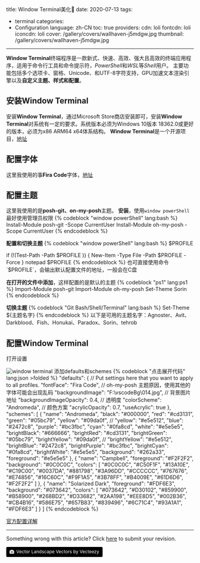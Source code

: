 title: Window Terminal美化💖
date: 2020-07-13
tags:
- terminal
categories:
- Configuration
language: zh-CN
toc: true
providers:
    cdn: loli
    fontcdn: loli
    iconcdn: loli
cover: /gallery/covers/wallhaven-j5mdgw.jpg
thumbnail: /gallery/covers/wallhaven-j5mdgw.jpg
---

**Window Terminal**终端程序是一款新式、快速、高效、强大且高效的终端应用程序，适用于命令行工具和命令提示符，*PowerShell*和*WSL*等*Shell*用户。
主要功能包括多个选项卡、窗格、Unicode、和UTF-8字符支持，GPU加速文本渲染引擎以及**自定义主题、样式和配置**。

<!-- more -->

## 安装**Window Terminal**

安装**Window Terminal**，通过Microsoft Store商店安装即可，安装**Window Terminal**对系统有一定的要求。系统版本必须为Windows 10版本 18362.0或更好的版本，必须为x86 ARM64 x64体系结构。
**Window Terminal**是一个开源项目，[地址](https://github.com/microsoft/terminal)

## 配置字体

这里我使用的事**Fira Code**字体，[地址](https://github.com/tonsky/FiraCode/releases)

## 配置主题

这里我使用的是**posh-git、on-my-posh**主题。
**安装**，使用`window powerShell` 最好使用管理员权限
{% codeblock "window powerShell" lang:bash %}
Install-Module posh-git -Scope CurrentUser 
Install-Module oh-my-posh -Scope CurrentUser
{% endcodeblock %}

**配置和切换主题**
{% codeblock "window powerShell" lang:bash %}
$PROFILE

if (!(Test-Path -Path $PROFILE )) { New-Item -Type File -Path $PROFILE -Force }
notepad $PROFILE
{% endcodeblock %}
也可直接使用命令`$PROFILE`，会输出默认配置文件的地址，一般会在C盘

**在打开的文件中添加**，这样配置的是默认的主题
{% codeblock "ps1" lang:ps1 %}
Import-Module posh-git
Import-Module oh-my-posh
Set-Theme Sorin
{% endcodeblock %}

**切换主题**
{% codeblock "Git Bash/Shell/Terminal" lang:bash %}
Set-Theme ${主题名字}
{% endcodeblock %}
以下是可用的主题名字：Agnoster、Avit、Darkblood、Fish、Honukai、Paradox、Sorin、tehrob

## 配置Window Terminal

打开设置

![window terminal](/gallery/covers/window_terminal.png)
添加defaults和schemes
{% codeblock "点击展开代码" lang:json >folded %}
"defaults": {
  // Put settings here that you want to apply to all profiles.
  "fontFace": "Fira Code", // oh-my-posh 主题原因，使用其他的字体可能会出现乱码
  "backgroundImage": "F:\\vscodeBg\\014.jpg", // 背景图片地址
  "backgroundImageOpacity": 0.4, // 透明度
  "colorScheme": "Andromeda", // 颜色方案
  "acrylicOpacity": 0.7,
  "useAcrylic": true
},
"schemes": [
    {
      "name": "Andromeda",
      "black": "#000000",
      "red": "#cd3131",
      "green": "#05bc79",
      "yellow": "#09da0f",
      // "yellow": "#e5e512",
      "blue": "#2472c8",
      "purple": "#bc3fbc",
      "cyan": "#0fa8cd",
      "white": "#e5e5e5",
      "brightBlack": "#666666",
      "brightRed": "#cd3131",
      "brightGreen": "#05bc79",
      "brightYellow": "#09da0f",
      // "brightYellow": "#e5e512",
      "brightBlue": "#2472c8",
      "brightPurple": "#bc3fbc",
      "brightCyan": "#0fa8cd",
      "brightWhite": "#e5e5e5",
      "background": "#262a33",
      "foreground": "#e5e5e5"
    },
    {
      "name": "Campbell",
      "foreground": "#F2F2F2",
      "background": "#0C0C0C",
      "colors": [
        "#0C0C0C",
        "#C50F1F",
        "#13A10E",
        "#C19C00",
        "#0037DA",
        "#881798",
        "#3A96DD",
        "#CCCCCC",
        "#767676",
        "#E74856",
        "#16C60C",
        "#F9F1A5",
        "#3B78FF",
        "#B4009E",
        "#61D6D6",
        "#F2F2F2"
      ]
    },
    {
      "name": "Solarized Dark",
      "foreground": "#FDF6E3",
      "background": "#073642",
      "colors": [
        "#073642",
        "#D30102",
        "#859900",
        "#B58900",
        "#268BD2",
        "#D33682",
        "#2AA198",
        "#EEE8D5",
        "#002B36",
        "#CB4B16",
        "#586E75",
        "#657B83",
        "#839496",
        "#6C71C4",
        "#93A1A1",
        "#FDF6E3"
      ]
    }
  ]
  {% endcodeblock %}

[官方配置详解](https://docs.microsoft.com/zh-cn/windows/terminal/)

<hr>

<article class="message message-immersive is-warning">
<div class="message-body">
<i class="fas fa-question-circle mr-2"></i>Something wrong with this article? 
Click <a href="https://github.com/blacklisten/nblogs/edit/site/source/_posts/2020/Window-Terminal.md">here</a> 
to submit your revision.
</div>
</article>

<a style="background-color:black;color:white;text-decoration:none;padding:4px 6px;font-size:12px;line-height:1.2;display:inline-block;border-radius:3px" href="https://wallhaven.cc" target="_blank" rel="noopener noreferrer" title="Vector Landscape Vectors by Vecteezy"><span style="display:inline-block;padding:2px 3px"><svg xmlns="http://www.w3.org/2000/svg" style="height:12px;width:auto;position:relative;vertical-align:middle;top:-1px;fill:white" viewBox="0 0 32 32"><path d="M20.8 18.1c0 2.7-2.2 4.8-4.8 4.8s-4.8-2.1-4.8-4.8c0-2.7 2.2-4.8 4.8-4.8 2.7.1 4.8 2.2 4.8 4.8zm11.2-7.4v14.9c0 2.3-1.9 4.3-4.3 4.3h-23.4c-2.4 0-4.3-1.9-4.3-4.3v-15c0-2.3 1.9-4.3 4.3-4.3h3.7l.8-2.3c.4-1.1 1.7-2 2.9-2h8.6c1.2 0 2.5.9 2.9 2l.8 2.4h3.7c2.4 0 4.3 1.9 4.3 4.3zm-8.6 7.5c0-4.1-3.3-7.5-7.5-7.5-4.1 0-7.5 3.4-7.5 7.5s3.3 7.5 7.5 7.5c4.2-.1 7.5-3.4 7.5-7.5z"></path></svg></span><span style="display:inline-block;padding:2px 3px">Vector Landscape Vectors by Vecteezy</span></a>
